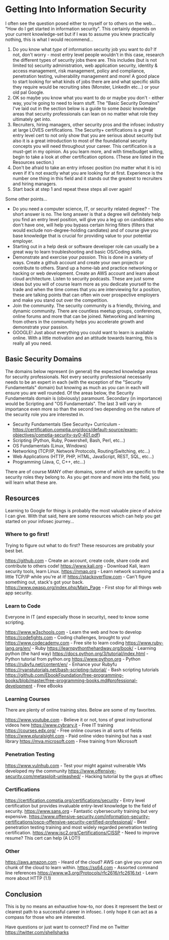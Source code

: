# Getting Into Information Security

I often see the question posed either to myself or to others on the web... "How do I get started in information security". This certainly depends on your current knowledge-set but if I was to assume you knew practically nothing, this is what I would recommend...

1. Do you know what *type* of information security job you want to do? If not, don't worry - most entry level people wouldn't in this case, research the different types of security jobs there are. This includes (but is not limited to) security administration, web application security, identity & access management, risk management, policy and compliance, penetration testing, vulnerability management and more! A good place to start looking for what kinds of jobs there are and what specific skills they require would be recruiting sites (Monster, LinkedIn etc...) or your old pal Google.
1. OK so maybe you know what you want to do or maybe you don't - either way, you're going to need to learn stuff. The "Basic Security Domains" I've laid out in the section below is a guide to some *basic* knowledge areas that security professionals can lean on no matter what role they ultimately get into.
1. Recruiters, hiring managers, other security pros and the infosec industry at large LOVES certifications. The Security+ certifications is a great entry level cert to not only show that you are serious about security but also it is a great introduction to most of the foundational security concepts you will need throughout your career. This certification is a must-get in my opinion. As you learn more, and with time/budget willing, begin to take a look at other certification options. (These are listed in the Resources section.)
1. Don't be afraid to take an entry infosec position (no matter what it is in) even if it's not exactly what you are looking for at first. Experience is the number one thing in this field and it stands out the greatest to recruiters and hiring managers.
1. Start back at step 1 and repeat these steps all over again!

Some other points...
* Do you need a computer science, IT, or security related degree? - The short answer is no. The long answer is that a degree will definitely help you find an entry level position, will give you a leg up on candidates who don't have one, will help you bypass certain hiring filters (filters that would exclude non-degree-holding candiates) and of course give you base knowledge that is crucial for providing value to your potential employer.
* Starting out in a help desk or software developer role can usually be a great way to learn troubleshooting and basic OS/Coding skills. 
* Demonstrate and exercise your *passion*. This is done in a variety of ways. Create a github account and create your own projects or contribute to others. Stand up a home-lab and practice networking or hacking or web development. Create an AWS account and learn about cloud architecture. Listen to security podcasts. These are just some ideas but you will of course learn more as you dedicate yourself to the trade and when the time comes that you are interviewing for a position, these are talking points that can often win over prospective employers and make you stand out over the competition.
* Join the community. The security community is a friendly, thriving, and dynamic community. There are countless meetup groups, conferences, online forums and more that can be joined. Networking and learning from others in the community helps you accelerate growth and demonstrate your passion.
* GOOGLE! Just about everything you could want to learn is available online. With a little motivation and an attitude towards learning, this is really all you need.


## Basic Security Domains

The domains below represent (in general) the expected knowledge areas for security professionals. Not every security professional necessarily needs to be an expert in each (with the exception of the "Security Fundamentals" domain) but knowing as much as you can in each will ensure you are well rounded. Of the areas below, the Security Fundamentals domain is (obviously) paramount. Secondary (in importance) would be Scripting and "OS Fundamentals". The last 3 will vary in importance even more so than the second two depending on the nature of the security role you are interested in.

* Security Fundamentals (See Security+ Curriculum - https://certification.comptia.org/docs/default-source/exam-objectives/comptia-security-sy0-401.pdf)
* Scripting (Python, Ruby, Powershell, Bash, Perl, etc...)
* OS Fundamentals (Linux, Windows)
* Networking (TCP/IP, Network Protocols, Routing/Switching, etc...)
* Web Applications (HTTP, PHP, HTML, JavaScript, REST, SQL, etc...)
* Programming (Java, C, C++, etc...)

There are of course MANY other domains, some of which are specific to the security roles they belong to. As you get more and more into the field, you will learn what these are.

## Resources
Learning to Google for things is probably the most valuable piece of advice I can give. With that said, here are some resources which can help you get started on your infosec journey...

### Where to go first!
Trying to figure out what to do first? These resources are probably your best bet.

https://github.com - Create an account, create code, share code and contribute to others code!
https://www.kali.org - Download Kali, learn security tools, learn Linux.
https://nmap.org - Learn network scanning and a little TCP/IP while you're at it!
https://stackoverflow.com - Can't figure something out, stack's got your back.
https://www.owasp.org/index.php/Main_Page - First stop for all things web app security.

### Learn to Code
Everyone in IT (and especially those in security), need to know some scripting.

https://www.w3schools.com - Learn the web and how to develop
https://codefights.com - Coding challenges, brought to you!
https://www.codecademy.com - Free site to learn coding
https://www.ruby-lang.org/en/ - Ruby
https://learnpythonthehardway.org/book/ - Learning python (the hard way)
https://docs.python.org/3/tutorial/index.html - Python tutorial from python.org
https://www.python.org - Python
https://rubyfu.net/content/en/ - Enhance your Rubyfu
https://ryanstutorials.net/bash-scripting-tutorial/ - Bash scripting tutorials
https://github.com/EbookFoundation/free-programming-books/blob/master/free-programming-books.md#professional-development - Free eBooks

### Learning Courses
There are plenty of online training sites. Below are some of my favorites.

https://www.youtube.com - Believe it or not, tons of great instructional videos here
https://www.cybrary.it - Free IT training
https://courses.edx.org/ - Free online courses in all sorts of fields
https://www.pluralsight.com - Paid online video training but has a vast library
https://mva.microsoft.com - Free training from Microsoft

### Penetration Testing
https://www.vulnhub.com - Test your might against vulnerable VMs developed my the community
https://www.offensive-security.com/metasploit-unleashed/ - Hacking tutorial by the guys at offsec

### Certifications
https://certification.comptia.org/certifications/security - Entry level certification but provides invaluable entry-level knowledge to the field of security.
https://www.sans.org - Fantastic cybersecurity training but very expensive.
https://www.offensive-security.com/information-security-certifications/oscp-offensive-security-certified-professional/ - Best penetration testing training and most widely regarded penetration testing certification.
https://www.isc2.org/Certifications/CISSP - Need to improve resume? This cert can help (A LOT!)

### Other
https://aws.amazon.com - Heard of the cloud? AWS can give you your own chunk of the cloud to learn within.
https://ss64.com - Assorted command line references
https://www.w3.org/Protocols/rfc2616/rfc2616.txt - Learn more about HTTP (1.1)

## Conclusion
This is by no means an exhaustive how-to, nor does it represent the best or clearest path to a successful career in infosec. I only hope it can act as a compass for those who are interested.

Have questions or just want to connect? Find me on Twitter https://twitter.com/shellsharks
